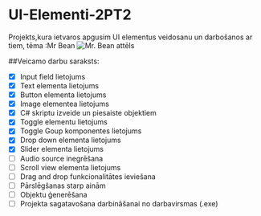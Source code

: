 # UI-Elementi-2PT2
Projekts,kura ietvaros apgusim UI elementus veidosanu un darbošanos ar tiem, tēma :Mr Bean
![Mr. Bean attēls](https://th.bing.com/th/id/OIP.pZ317y7Jnoi4pSpJ5LUcSwAAAA?pid=ImgDet&rs=1)


##Veicamo darbu saraksts:
- [x] Input field lietojums
- [x] Text elementa lietojums
- [x] Button elementa lietojums
- [x] Image elementea lietojums
- [x] C# skriptu izveide un piesaiste objektiem
- [x] Toggle elementu lietojums
- [x] Toggle Goup komponentes lietojums
- [x] Drop down elementa lietojums
- [x] Slider elementa lietojums
- [ ] Audio source inegrēšana
- [ ] Scroll view elementa lietojums
- [ ] Drag and drop funkcionalitātes ieviešana
- [ ] Pārslēgšanas starp ainām
- [ ] Objektu ģenerēšana 
- [ ] Projekta sagatavošana darbināšanai no darbavirsmas (.exe)
